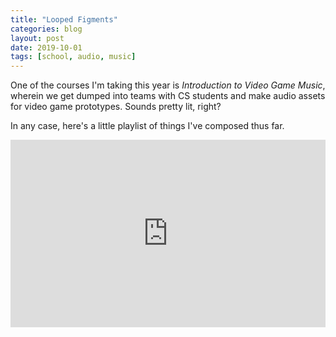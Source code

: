 ```yaml
---
title: "Looped Figments"
categories: blog
layout: post
date: 2019-10-01
tags: [school, audio, music]
---
```

One of the courses I'm taking this year is _Introduction to Video Game Music_, wherein we get dumped into teams with CS students and make audio assets for video game prototypes. Sounds pretty lit, right?

In any case, here's a little playlist of things I've composed thus far.

<iframe width="100%" height="300" scrolling="no" frameborder="no" allow="autoplay" src="https://w.soundcloud.com/player/?url=https%3A//api.soundcloud.com/playlists/883217635&color=%23ff5500&auto_play=false&hide_related=false&show_comments=true&show_user=true&show_reposts=false&show_teaser=true&visual=true"></iframe>
